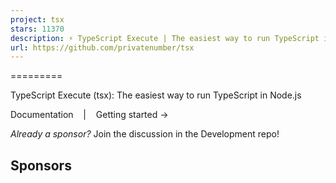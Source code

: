 ```yaml
---
project: tsx
stars: 11370
description: ⚡️ TypeScript Execute | The easiest way to run TypeScript in Node.js
url: https://github.com/privatenumber/tsx
---
```


  
  
  

=========

TypeScript Execute (tsx): The easiest way to run TypeScript in Node.js  
  
Documentation    |    Getting started →

  

_Already a sponsor?_ Join the discussion in the Development repo!

Sponsors
--------
